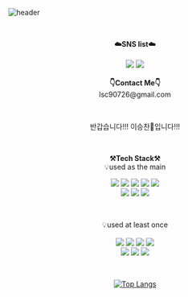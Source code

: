 ![header](https://capsule-render.vercel.app/api?type=waving&color=auto&height=300&section=header&text=welcome&fontSize=90&animation=fadeIn&fontAlignY=38&desc=Chaneei's%20GitHub%20Profile&descAlignY=51&descAlign=62)

<br>

<p align="center">
    <Strong>☁️SNS list☁️</Strong><br><br>
    <a href="https://velog.io/@lsc90726" target="_blank"><img src="https://img.shields.io/badge/DevBlog-535D6C?style=flat-square&logo=Blogger&logoColor=white"/></a>
   <a href="https://hits.seeyoufarm.com"><img src="https://hits.seeyoufarm.com/api/count/incr/badge.svg?url=https%3A%2F%2Fgithub.com%2FChaneei%2F&count_bg=%233DC86E&title_bg=%23555555&icon=&icon_color=%23E7E7E7&title=hits&edge_flat=false"/></a>
<br><br>
<Strong>👇Contact Me👇</Strong><br>lsc90726@gmail.com<br>
</p>

<br>

<p align="center">
반갑습니다!!! 이승찬🙂입니다!!!
</p>

<br>

<p align="center">
    <Strong>⚒️Tech Stack⚒️</Strong><br>
    💡used as the main
</p>

<p align="center" display="inline-block">
  <img src="https://img.shields.io/badge/javascript-F7DF1E?style=for-the-badge&logo=javascript&logoColor=black">
  <img src="https://img.shields.io/badge/css-1572B6?style=for-the-badge&logo=css3&logoColor=white">
  <img src="https://img.shields.io/badge/html-E34F26?style=for-the-badge&logo=html5&logoColor=white">
  <img src="https://img.shields.io/badge/React-61DAFB?style=for-the-badge&logo=React&logoColor=white">
  <img src="https://img.shields.io/badge/Sass-CC6699?style=for-the-badge&logo=Sass&logoColor=white">
    <br>
  <img src="https://img.shields.io/badge/Firebase-FFCA28?style=for-the-badge&logo=Firebase&logoColor=white">
  <img src="https://img.shields.io/badge/Git-F05032?style=for-the-badge&logo=Git&logoColor=white">
  <img src="https://img.shields.io/badge/Node.js-339933?style=for-the-badge&logo=Node.js&logoColor=white">
</p><br>

<p align="center">
    💡used at least once
    <br><br>
    <img src="https://img.shields.io/badge/mysql-4479A1?style=for-the-badge&logo=mysql&logoColor=white">
    <img src="https://img.shields.io/badge/Python-3776AB?style=for-the-badge&logo=Python&logoColor=white">
    <img src="https://img.shields.io/badge/MongoDB-47A248?style=for-the-badge&logo=MongoDB&logoColor=white">
    <img src="https://img.shields.io/badge/Redux-764ABC?style=for-the-badge&logo=Redux&logoColor=white">
    <br>
    <img src="https://img.shields.io/badge/TypeScript-3178C6?style=for-the-badge&logo=TypeScript&logoColor=white">
    <img src="https://img.shields.io/badge/ReduxSaga-999999?style=for-the-badge&logo=ReduxSaga&logoColor=white">
    <img src="https://img.shields.io/badge/Php-777BB4?style=for-the-badge&logo=Php&logoColor=white">
</p>

<br>

<div align=center>
    

[![Top Langs](https://github-readme-stats.vercel.app/api/top-langs/?username=Chaneei&layout=compact)](https://github.com/Chaneei/github-readme-stats)
